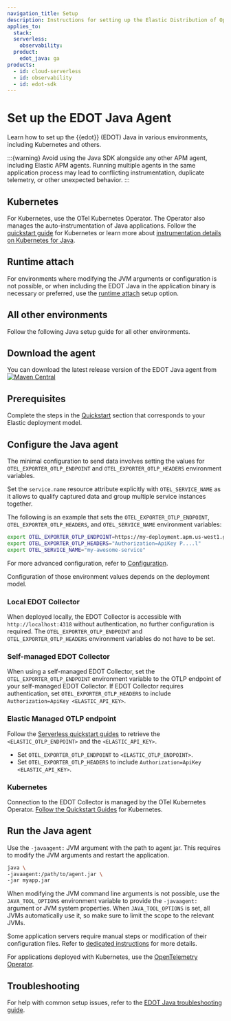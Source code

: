 ```yaml
---
navigation_title: Setup
description: Instructions for setting up the Elastic Distribution of OpenTelemetry (EDOT) Java in various environments, including Kubernetes and others.
applies_to:
  stack:
  serverless:
    observability:
  product:
    edot_java: ga
products:
  - id: cloud-serverless
  - id: observability
  - id: edot-sdk
---
```


# Set up the EDOT Java Agent

Learn how to set up the {{edot}} (EDOT) Java in various environments, including Kubernetes and others.

:::{warning}
Avoid using the Java SDK alongside any other APM agent, including Elastic APM agents. Running multiple agents in the same application process may lead to conflicting instrumentation, duplicate telemetry, or other unexpected behavior.
:::

## Kubernetes

For Kubernetes, use the OTel Kubernetes Operator. The Operator also manages the auto-instrumentation of Java applications. Follow the [quickstart guide](docs-content://solutions/observability/get-started/opentelemetry/quickstart/index.md) for Kubernetes or learn more about [instrumentation details on Kubernetes for Java](/reference/edot-java/setup/k8s.md).

## Runtime attach

For environments where modifying the JVM arguments or configuration is not possible, or when including the EDOT Java in the application binary is necessary or preferred, use the [runtime attach](/reference/edot-java/setup/runtime-attach.md) setup option.

## All other environments

Follow the following Java setup guide for all other environments.

## Download the agent

You can download the latest release version of the EDOT Java agent from [![Maven Central](https://img.shields.io/maven-central/v/co.elastic.otel/elastic-otel-javaagent?label=elastic-otel-javaagent&style=for-the-badge)](https://mvnrepository.com/artifact/co.elastic.otel/elastic-otel-javaagent/latest)

## Prerequisites

Complete the steps in the [Quickstart](docs-content://solutions/observability/get-started/opentelemetry/quickstart/index.md) section that corresponds to your Elastic deployment model.

##  Configure the Java agent

The minimal configuration to send data involves setting the values for `OTEL_EXPORTER_OTLP_ENDPOINT` and `OTEL_EXPORTER_OTLP_HEADERS` environment variables.

Set the `service.name` resource attribute explicitly with `OTEL_SERVICE_NAME` as it allows to qualify captured data and group multiple service instances together.

The following is an example that sets the `OTEL_EXPORTER_OTLP_ENDPOINT`, `OTEL_EXPORTER_OTLP_HEADERS`, and `OTEL_SERVICE_NAME` environment variables:

```sh
export OTEL_EXPORTER_OTLP_ENDPOINT=https://my-deployment.apm.us-west1.gcp.cloud.es.io
export OTEL_EXPORTER_OTLP_HEADERS="Authorization=ApiKey P....l"
export OTEL_SERVICE_NAME="my-awesome-service"
```

For more advanced configuration, refer to [Configuration](/reference/edot-java/configuration.md). 

Configuration of those environment values depends on the deployment model.

### Local EDOT Collector

When deployed locally, the EDOT Collector is accessible with `http://localhost:4318` without authentication, no further configuration is required. The `OTEL_EXPORTER_OTLP_ENDPOINT` and `OTEL_EXPORTER_OTLP_HEADERS` environment variables do not have to be set.

### Self-managed EDOT Collector

When using a self-managed EDOT Collector, set the `OTEL_EXPORTER_OTLP_ENDPOINT` environment variable to the OTLP endpoint of your self-managed EDOT Collector. If EDOT Collector requires authentication, set `OTEL_EXPORTER_OTLP_HEADERS`  to include `Authorization=ApiKey <ELASTIC_API_KEY>`.

### Elastic Managed OTLP endpoint

Follow the [Serverless quickstart guides](docs-content://solutions/observability/get-started/opentelemetry/quickstart/serverless/index.md) to retrieve the `<ELASTIC_OTLP_ENDPOINT>` and the `<ELASTIC_API_KEY>`.

- Set `OTEL_EXPORTER_OTLP_ENDPOINT` to `<ELASTIC_OTLP_ENDPOINT>`.
- Set `OTEL_EXPORTER_OTLP_HEADERS` to include `Authorization=ApiKey <ELASTIC_API_KEY>`.

### Kubernetes

Connection to the EDOT Collector is managed by the OTel Kubernetes Operator. [Follow the Quickstart Guides](docs-content://solutions/observability/get-started/opentelemetry/quickstart/index.md) for Kubernetes.

## Run the Java agent

Use the `-javaagent:` JVM argument with the path to agent jar. This requires to modify the JVM arguments and restart the application.

```sh
java \
-javaagent:/path/to/agent.jar \
-jar myapp.jar
```

When modifying the JVM command line arguments is not possible, use the `JAVA_TOOL_OPTIONS` environment variable to provide the `-javaagent:` argument or JVM system properties. When `JAVA_TOOL_OPTIONS` is set, all JVMs automatically use it, so make sure to limit the scope to the relevant JVMs.

Some application servers require manual steps or modification of their configuration files. Refer to [dedicated instructions](https://opentelemetry.io/docs/zero-code/java/agent/server-config/) for more details.

For applications deployed with Kubernetes, use the [OpenTelemetry Operator](/reference/edot-java/setup/k8s.md).

## Troubleshooting

For help with common setup issues, refer to the [EDOT Java troubleshooting guide](docs-content://troubleshoot/ingest/opentelemetry/edot-sdks/java/index.md).